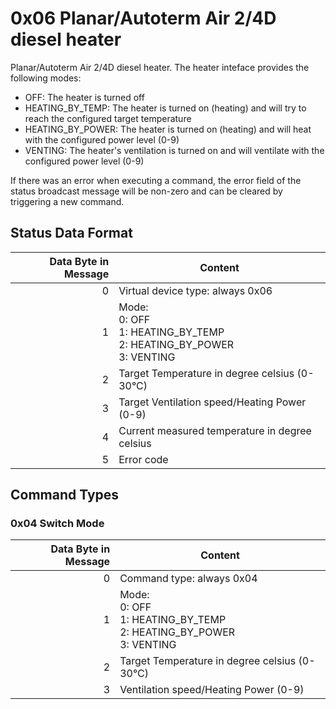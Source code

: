 # 0x06 Planar/Autoterm Air 2/4D diesel heater

Planar/Autoterm Air 2/4D diesel heater. The heater inteface provides the following modes:

- OFF: The heater is turned off
- HEATING_BY_TEMP: The heater is turned on (heating) and will try to reach the configured target temperature
- HEATING_BY_POWER: The heater is turned on (heating) and will heat with the configured power level (0-9)
- VENTING: The heater's ventilation is turned on and will ventilate with the configured power level (0-9)

If there was an error when executing a command, the error field of the status broadcast message will be non-zero and can be cleared by triggering a new command.

## Status Data Format

| Data Byte in Message | Content                                                                        |
| -------------------: | ------------------------------------------------------------------------------ |
|                    0 | Virtual device type: always 0x06                                               |
|                    1 | Mode:<br/>0: OFF<br/>1: HEATING_BY_TEMP<br/>2: HEATING_BY_POWER<br/>3: VENTING |
|                    2 | Target Temperature in degree celsius (0-30°C)                                  |
|                    3 | Target Ventilation speed/Heating Power (0-9)                                   |
|                    4 | Current measured temperature in degree celsius                                 |
|                    5 | Error code                                                                     |

## Command Types

### 0x04 Switch Mode

| Data Byte in Message | Content                                                                        |
| -------------------: | ------------------------------------------------------------------------------ |
|                    0 | Command type: always 0x04                                                      |
|                    1 | Mode:<br/>0: OFF<br/>1: HEATING_BY_TEMP<br/>2: HEATING_BY_POWER<br/>3: VENTING |
|                    2 | Target Temperature in degree celsius (0-30°C)                                  |
|                    3 | Ventilation speed/Heating Power (0-9)                                          |
